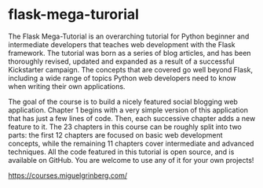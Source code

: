 # flask-mega-turorial
The Flask Mega-Tutorial is an overarching tutorial for Python beginner and intermediate developers that teaches web development with the Flask framework. The tutorial was born as a series of blog articles, and has been thoroughly revised, updated and expanded as a result of a successful Kickstarter campaign. The concepts that are covered go well beyond Flask, including a wide range of topics Python web developers need to know when writing their own applications.

The goal of the course is to build a nicely featured social blogging web application. Chapter 1 begins with a very simple version of this application that has just a few lines of code. Then, each successive chapter adds a new feature to it. The 23 chapters in this course can be roughly split into two parts: the first 12 chapters are focused on basic web development concepts, while the remaining 11 chapters cover intermediate and advanced techniques. All the code featured in this tutorial is open source, and is available on GitHub. You are welcome to use any of it for your own projects!

https://courses.miguelgrinberg.com/
